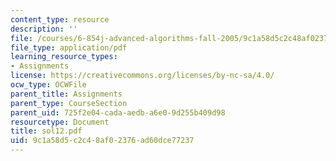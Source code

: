 ```yaml
---
content_type: resource
description: ''
file: /courses/6-854j-advanced-algorithms-fall-2005/9c1a58d5c2c48af02376ad60dce77237_sol12.pdf
file_type: application/pdf
learning_resource_types:
- Assignments
license: https://creativecommons.org/licenses/by-nc-sa/4.0/
ocw_type: OCWFile
parent_title: Assignments
parent_type: CourseSection
parent_uid: 725f2e04-cada-aedb-a6e0-9d255b409d98
resourcetype: Document
title: sol12.pdf
uid: 9c1a58d5-c2c4-8af0-2376-ad60dce77237
---
```

